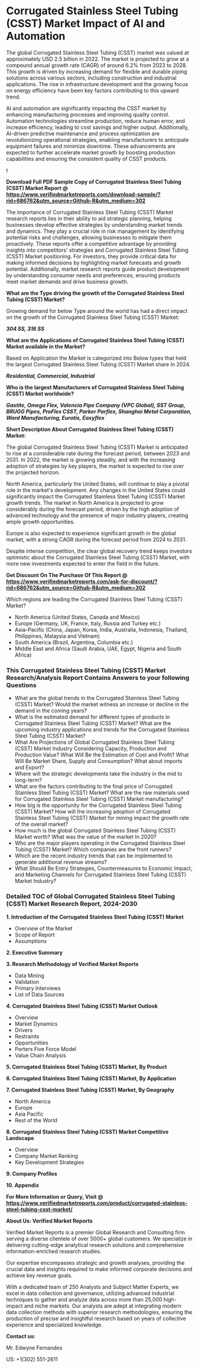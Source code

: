 <meta name="title" content="Global Corrugated Stainless Steel Tubing (CSST) Market Impact of AI and Automation"><meta name="description" content="The global Corrugated Stainless Steel Tubing (CSST) market was valued at approximately USD 2.5 billion in 2022. The market is projected to grow at a compound annual gr"><meta name="title" content="Corrugated Stainless Steel Tubing (CSST) Market Size, Share, Scope, Trends, Growth, Opportunities, Analysis, Forecast"><h1>Corrugated Stainless Steel Tubing (CSST) Market Impact of AI and Automation</h1><p>The global Corrugated Stainless Steel Tubing (CSST) market was valued at approximately USD 2.5 billion in 2022. The market is projected to grow at a compound annual growth rate (CAGR) of around 6.2% from 2023 to 2028. This growth is driven by increasing demand for flexible and durable piping solutions across various sectors, including construction and industrial applications. The rise in infrastructure development and the growing focus on energy efficiency have been key factors contributing to this upward trend.</p><p>AI and automation are significantly impacting the CSST market by enhancing manufacturing processes and improving quality control. Automation technologies streamline production, reduce human error, and increase efficiency, leading to cost savings and higher output. Additionally, AI-driven predictive maintenance and process optimization are revolutionizing operational strategies, enabling manufacturers to anticipate equipment failures and minimize downtime. These advancements are expected to further accelerate market growth by boosting production capabilities and ensuring the consistent quality of CSST products.</p>t</p><p id="" class=""><strong>Download Full PDF Sample Copy of Corrugated Stainless Steel Tubing (CSST) Market Report @ <a href="https://www.verifiedmarketreports.com/download-sample/?rid=686762&utm_source=Github-R&utm_medium=302" target="_blank">https://www.verifiedmarketreports.com/download-sample/?rid=686762&utm_source=Github-R&utm_medium=302</a></strong></p><p>The importance of&nbsp;Corrugated Stainless Steel Tubing (CSST) Market research reports lies in their ability to aid strategic planning, helping businesses develop effective strategies by understanding market trends and dynamics. They play a crucial role in risk management by identifying potential risks and challenges, allowing businesses to mitigate them proactively. These reports offer a competitive advantage by providing insights into competitors' strategies and Corrugated Stainless Steel Tubing (CSST) Market positioning. For investors, they provide critical data for making informed decisions by highlighting market forecasts and growth potential. Additionally, market research reports guide product development by understanding consumer needs and preferences, ensuring products meet market demands and drive business growth.</p><p><strong>What are the&nbsp;Type driving the growth of the Corrugated Stainless Steel Tubing (CSST) Market?</strong></p><p id="" class="">Growing demand for below Type around the world has had a direct impact on the growth of the Corrugated Stainless Steel Tubing (CSST) Market:</p><em><strong>304 SS, 316 SS</strong></em></p><strong>What are the&nbsp;Applications&nbsp;of Corrugated Stainless Steel Tubing (CSST) Market available in the Market?</strong></p><p id="" class="">Based on Application the Market is categorized into Below types that held the largest Corrugated Stainless Steel Tubing (CSST) Market share In 2024.</p><em><strong>Residential, Commercial, Industrial</strong></em></p><strong>Who is the largest Manufacturers of Corrugated Stainless Steel Tubing (CSST) Market worldwide?</strong></p><p><em><strong>Gastite, Omega Flex, Valencia Pipe Company (VPC Global), SST Group, BRUGG Pipes, ProFlex CSST, Parker Parflex, Shanghai Metal Corporation, Ward Manufacturing, Eurotis, Easyflex</strong></em></p><p id="" class=""><strong>Short Description About Corrugated Stainless Steel Tubing (CSST) Market:</strong></p><p>The global Corrugated Stainless Steel Tubing (CSST) Market is anticipated to rise at a considerable rate during the forecast period, between 2023 and 2031. In 2022, the market is growing steadily, and with the increasing adoption of strategies by key players, the market is expected to rise over the projected horizon.</p><p>North America, particularly the United States, will continue to play a pivotal role in the market's development. Any changes in the United States could significantly impact the Corrugated Stainless Steel Tubing (CSST) Market growth trends. The market in North America is projected to grow considerably during the forecast period, driven by the high adoption of advanced technology and the presence of major industry players, creating ample growth opportunities.</p><p>Europe is also expected to experience significant growth in the global market, with a strong CAGR during the forecast period from 2024 to 2031.</p><p>Despite intense competition, the clear global recovery trend keeps investors optimistic about the Corrugated Stainless Steel Tubing (CSST) Market, with more new investments expected to enter the field in the future.</p><p id="" class=""><strong>Get Discount On The Purchase Of This Report @ <a href="https://www.verifiedmarketreports.com/ask-for-discount/?rid=686762&utm_source=Github-R&utm_medium=302" target="_blank">https://www.verifiedmarketreports.com/ask-for-discount/?rid=686762&utm_source=Github-R&utm_medium=302</a></strong></p>Which regions are leading the Corrugated Stainless Steel Tubing (CSST) Market?</p><ul><li>North America (United States, Canada and Mexico)</li><li>Europe (Germany, UK, France, Italy, Russia and Turkey etc.)</li><li>Asia-Pacific (China, Japan, Korea, India, Australia, Indonesia, Thailand, Philippines, Malaysia and Vietnam)</li><li>South America (Brazil, Argentina, Columbia etc.)</li><li>Middle East and Africa (Saudi Arabia, UAE, Egypt, Nigeria and South Africa)</li></ul><h3 id="" class="">This Corrugated Stainless Steel Tubing (CSST) Market Research/Analysis Report Contains Answers to your following Questions</h3><ul><li>What are the global trends in the Corrugated Stainless Steel Tubing (CSST) Market? Would the market witness an increase or decline in the demand in the coming years?</li><li>What is the estimated demand for different types of products in Corrugated Stainless Steel Tubing (CSST) Market? What are the upcoming industry applications and trends for the Corrugated Stainless Steel Tubing (CSST) Market?</li><li>What Are Projections of Global Corrugated Stainless Steel Tubing (CSST) Market Industry Considering Capacity, Production and Production Value? What Will Be the Estimation of Cost and Profit? What Will Be Market Share, Supply and Consumption? What about imports and Export?</li><li>Where will the strategic developments take the industry in the mid to long-term?</li><li>What are the factors contributing to the final price of Corrugated Stainless Steel Tubing (CSST) Market? What are the raw materials used for Corrugated Stainless Steel Tubing (CSST) Market manufacturing?</li><li>How big is the opportunity for the Corrugated Stainless Steel Tubing (CSST) Market? How will the increasing adoption of Corrugated Stainless Steel Tubing (CSST) Market for mining impact the growth rate of the overall market?</li><li>How much is the global Corrugated Stainless Steel Tubing (CSST) Market worth? What was the value of the market In 2020?</li><li>Who are the major players operating in the Corrugated Stainless Steel Tubing (CSST) Market? Which companies are the front runners?</li><li>Which are the recent industry trends that can be implemented to generate additional revenue streams?</li><li>What Should Be Entry Strategies, Countermeasures to Economic Impact, and Marketing Channels for Corrugated Stainless Steel Tubing (CSST) Market Industry?</li></ul><h3 id="" class="">Detailed TOC of Global Corrugated Stainless Steel Tubing (CSST) Market Research Report, 2024-2030</h3><p id="" class=""><strong>1. Introduction of the Corrugated Stainless Steel Tubing (CSST) Market</strong></p><ul><li>Overview of the Market</li><li>Scope of Report</li><li>Assumptions</li></ul><p id="" class=""><strong>2. Executive Summary</strong></p><p id="" class=""><strong>3. Research Methodology of Verified Market Reports</strong></p><ul><li>Data Mining</li><li>Validation</li><li>Primary Interviews</li><li>List of Data Sources</li></ul><p id="" class=""><strong>4. Corrugated Stainless Steel Tubing (CSST) Market Outlook</strong></p><ul><li>Overview</li><li>Market Dynamics</li><li>Drivers</li><li>Restraints</li><li>Opportunities</li><li>Porters Five Force Model</li><li>Value Chain Analysis</li></ul><p id="" class=""><strong>5. Corrugated Stainless Steel Tubing (CSST) Market, By Product</strong></p><p id="" class=""><strong>6. Corrugated Stainless Steel Tubing (CSST) Market, By Application</strong></p><p id="" class=""><strong>7. Corrugated Stainless Steel Tubing (CSST) Market, By Geography</strong></p><ul><li>North America</li><li>Europe</li><li>Asia Pacific</li><li>Rest of the World</li></ul><p id="" class=""><strong>8. Corrugated Stainless Steel Tubing (CSST) Market Competitive Landscape</strong></p><ul><li>Overview</li><li>Company Market Ranking</li><li>Key Development Strategies</li></ul><p id="" class=""><strong>9. Company Profiles</strong></p><p id="" class=""><strong>10. Appendix</strong></p><p id="" class=""><strong>For More Information or Query, Visit @ <a href="https://www.verifiedmarketreports.com/product/corrugated-stainless-steel-tubing-csst-market/" target="_blank">https://www.verifiedmarketreports.com/product/corrugated-stainless-steel-tubing-csst-market/</a></strong></p><p id="" class=""><strong>About Us: Verified Market Reports</strong></p><p id="" class="">Verified Market Reports is a premier Global Research and Consulting firm serving a diverse clientele of over 5000+ global customers. We specialize in delivering cutting-edge analytical research solutions and comprehensive information-enriched research studies.</p><p id="" class="">Our expertise encompasses strategic and growth analyses, providing the crucial data and insights required to make informed corporate decisions and achieve key revenue goals.</p><p id="" class="">With a dedicated team of 250 Analysts and Subject Matter Experts, we excel in data collection and governance, utilizing advanced industrial techniques to gather and analyze data across more than 25,000 high-impact and niche markets. Our analysts are adept at integrating modern data collection methods with superior research methodologies, ensuring the production of precise and insightful research based on years of collective experience and specialized knowledge.</p><p id="" class=""><strong>Contact us:</strong></p><p id="" class="">Mr. Edwyne Fernandes</p><p id="" class="">US: +1(302) 551-2611</p>